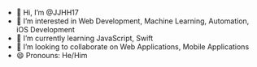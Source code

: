 - 👋 Hi, I’m @JJHH17
- 👀 I’m interested in Web Development, Machine Learning, Automation, iOS Development 
- 🌱 I’m currently learning JavaScript, Swift
- 💞️ I’m looking to collaborate on Web Applications, Mobile Applications
- 😄 Pronouns: He/Him

<!---
JJHH17/JJHH17 is a ✨ special ✨ repository because its `README.md` (this file) appears on your GitHub profile.
You can click the Preview link to take a look at your changes.
--->
